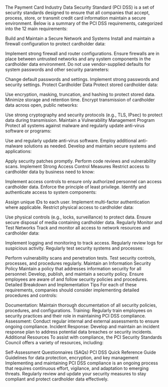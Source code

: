 The Payment Card Industry Data Security Standard (PCI DSS) is a set of security standards designed to ensure that all companies that accept, process, store, or transmit credit card information maintain a secure environment. Below is a summary of the PCI DSS requirements, categorized into the 12 main requirements:

Build and Maintain a Secure Network and Systems
Install and maintain a firewall configuration to protect cardholder data:

Implement strong firewall and router configurations.
Ensure firewalls are in place between untrusted networks and any system components in the cardholder data environment.
Do not use vendor-supplied defaults for system passwords and other security parameters:

Change default passwords and settings.
Implement strong passwords and security settings.
Protect Cardholder Data
Protect stored cardholder data:

Use encryption, masking, truncation, and hashing to protect stored data.
Minimize storage and retention time.
Encrypt transmission of cardholder data across open, public networks:

Use strong cryptography and security protocols (e.g., TLS, IPsec) to protect data during transmission.
Maintain a Vulnerability Management Program
Protect all systems against malware and regularly update anti-virus software or programs:

Use and regularly update anti-virus software.
Employ additional anti-malware solutions as needed.
Develop and maintain secure systems and applications:

Apply security patches promptly.
Perform code reviews and vulnerability scans.
Implement Strong Access Control Measures
Restrict access to cardholder data by business need to know:

Implement access controls to ensure only authorized personnel can access cardholder data.
Enforce the principle of least privilege.
Identify and authenticate access to system components:

Assign unique IDs to each user.
Implement multi-factor authentication where applicable.
Restrict physical access to cardholder data:

Use physical controls (e.g., locks, surveillance) to protect data.
Ensure secure disposal of media containing cardholder data.
Regularly Monitor and Test Networks
Track and monitor all access to network resources and cardholder data:

Implement logging and monitoring to track access.
Regularly review logs for suspicious activity.
Regularly test security systems and processes:

Perform vulnerability scans and penetration tests.
Test security controls, processes, and procedures regularly.
Maintain an Information Security Policy
Maintain a policy that addresses information security for all personnel:
Develop, publish, and maintain a security policy.
Ensure employees are aware of and follow security policies and procedures.
Detailed Breakdown and Implementation Tips
For each of these requirements, companies should consider implementing detailed procedures and controls:

Documentation: Maintain thorough documentation of all security policies, procedures, and configurations.
Training: Regularly train employees on security practices and their role in maintaining PCI DSS compliance.
Assessment: Conduct regular internal and external assessments to ensure ongoing compliance.
Incident Response: Develop and maintain an incident response plan to address potential data breaches or security incidents.
Additional Resources
To assist with compliance, the PCI Security Standards Council offers a variety of resources, including:

Self-Assessment Questionnaires (SAQs)
PCI DSS Quick Reference Guide
Guidelines for data protection, encryption, and key management
Implementing and maintaining PCI DSS compliance is an ongoing process that requires continuous effort, vigilance, and adaptation to emerging threats. Regularly review and update your security measures to stay compliant and protect cardholder data effectively.
